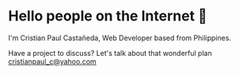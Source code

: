 # Hello people on the Internet 🐒

I'm Cristian Paul Castañeda, Web Developer based from Philippines.

Have a project to discuss? Let's talk about that wonderful plan <a href="mailto:=cristianpaul_c@yahoo.com?Subject=Hello" target="_top">cristianpaul_c@yahoo.com</a>
